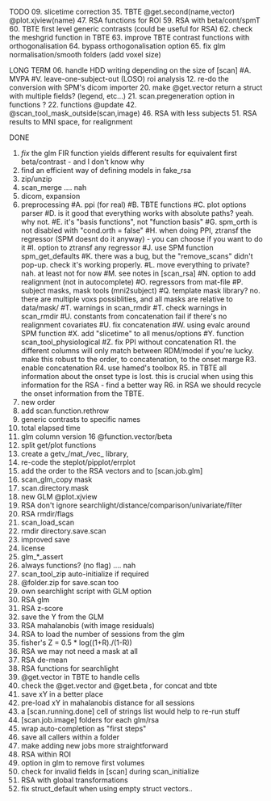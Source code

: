 
TODO
09. slicetime correction
35. TBTE @get.second(name,vector) @plot.xjview(name)
47. RSA functions for ROI
59. RSA with beta/cont/spmT
60. TBTE first level generic contrasts (could be useful for RSA)
62. check the meshgrid function in TBTE
63. improve TBTE contrast functions with orthogonalisation
64. bypass orthogonalisation option
65. fix glm normalisation/smooth folders (add voxel size)

LONG TERM
06. handle HDD writing depending on the size of [scan]
#A. MVPA
#V. leave-one-subject-out (LOSO) roi analysis
12. re-do the conversion with SPM's dicom importer
20. make @get.vector return a struct with multiple fields? (legend, etc...)
21. scan.pregeneration option in functions ?
22. functions @update
42. @scan_tool_mask_outside(scan,image)
46. RSA with less subjects
51. RSA results to MNI space, for realignment

DONE
01. *fix* the glm FIR function yields different results for equivalent first beta/contrast - and I don't know why
03. find an efficient way of defining models in fake_rsa
07. zip/unzip
08. scan_merge .... nah
09. dicom, expansion
09. preprocessing
#A. ppi (for real)
#B. TBTE functions
#C. plot options parser
#D. is it good that everything works with absolute paths? yeah. why not.
#E. it's "basis functions", not "function basis"
#G. spm_orth is not disabled with "cond.orth = false"
#H. when doing PPI, ztransf the regressor (SPM doesnt do it anyway) - you can choose if you want to do it
#I. option to ztransf any regressor
#J. use SPM function spm_get_defaults
#K. there was a bug, but the "remove_scans" didn't pop-up. check it's working properly.
#L. move everything to private? nah. at least not for now
#M. see notes in [scan_rsa]
#N. option to add realignment (not in autocomplete)
#O. regressors from mat-file
#P. subject masks, mask tools (mni2subject)
#Q. template mask library? no. there are multiple voxs possiblities, and all masks are relative to data/mask/
#T. warnings in scan_rmdir
#T. check warnings in scan_rmdir
#U. constants from concatenation fail if there's no realignment covariates
#U. fix concatenation
#W. using evalc around SPM function
#X. add "slicetime" to all menus/options
#Y. function scan_tool_physiological
#Z. fix PPI without concatenation
R1. the different columns will only match between RDM/model if you're lucky. make this robust to the order, to concatenation, to the onset marge
R3. enable concatenation
R4. use hamed's toolbox
R5. in TBTE all information about the onset type is lost. this is crucial when using this information for the RSA - find a better way
R6. in RSA we should recycle the onset information from the TBTE.
10. new order
11. add scan.function.rethrow
13. generic contrasts to specific names
14. total elapsed time
15. glm column version
16 @function.vector/beta
17. split get/plot functions
18. create a getv_/mat_/vec_ library, 
19. re-code the steplot/pipplot/errplot
23. add the order to the RSA vectors and to [scan.job.glm]
24. scan_glm_copy mask
25. scan.directory.mask
26. new GLM @plot.xjview
27. RSA don't ignore searchlight/distance/comparison/univariate/filter
28. RSA rmdir/flags
29. scan_load_scan
30. rmdir directory.save.scan
31. improved save
32. license
33. glm_*_assert
34. always functions? (no flag) .... nah
36. scan_tool_zip auto-initialize if required
37. @folder.zip for save.scan too
38. own searchlight script with GLM option
39. RSA glm
40. RSA z-score
41. save the Y from the GLM
41. RSA mahalanobis (with image residuals)
43. RSA to load the number of sessions from the glm
44. fisher's Z = 0.5 * log((1+R)./(1-R))
45. RSA we may not need a mask at all
47. RSA de-mean
47. RSA functions for searchlight
48. @get.vector in TBTE to handle cells
48. check the @get.vector and @get.beta , for concat and tbte
49. save xY in a better place
49. pre-load xY in mahalanobis distance for all sessions
50. a [scan.running.done] cell of strings list would help to re-run stuff
52. [scan.job.image] folders for each glm/rsa
53. wrap auto-completion as "first steps"
54. save all callers within a folder
55. make adding new jobs more straightforward
55. RSA within ROI
56. option in glm to remove first volumes
57. check for invalid fields in [scan] during scan_initialize
58. RSA with global transformations
61. fix struct_default when using empty struct vectors..

